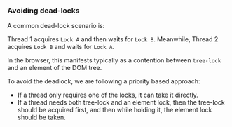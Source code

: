 ### Avoiding dead-locks

A common dead-lock scenario is:

Thread 1 acquires `Lock A` and then waits for `Lock B`.
Meanwhile, Thread 2 acquires `Lock B` and waits for `Lock A`.

In the browser, this manifests typically as a contention between `tree-lock` and an element of the DOM tree.

To avoid the deadlock, we are following a priority based approach:

* If a thread only requires one of the locks, it can take it directly.
* If a thread needs both tree-lock and an element lock, then the tree-lock should be acquired first, and then while holding it, the element lock should be taken.